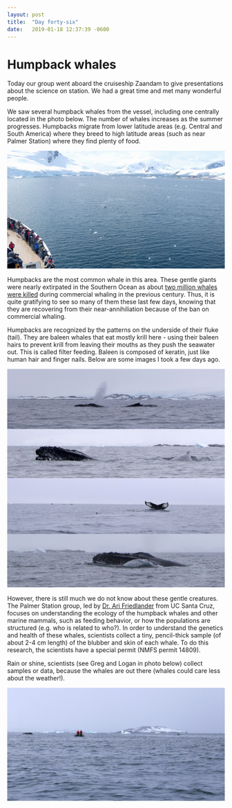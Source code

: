 ```yaml
---
layout: post
title:  "Day forty-six"
date:   2019-01-18 12:37:39 -0600
---
```

# Humpback whales
Today our group went aboard the cruiseship Zaandam to give presentations about the science on station. We had a great time and met many wonderful people. 

We saw several humpback whales from the vessel, including one centrally located in the photo below. The number of whales increases as the summer progresses. Humpbacks migrate from lower latitude areas (e.g. Central and South America) where they breed to high latitude areas (such as near Palmer Station) where they find plenty of food.

![Humpback whale from Zaandam](/assets/blog_photos/190118/Whale_from_Zaandam.jpg)

Humpbacks are the most common whale in this area. These gentle giants were nearly extirpated in the Southern Ocean as about [two million whales were killed](https://pal.lternet.edu/research/components-labs/cetacean-component) during commercial whaling in the previous century. Thus, it is quite gratifying to see so many of them these last few days, knowing that they are recovering from their near-annihiliation because of the ban on commercial whaling. 

Humpbacks are recognized by the patterns on the underside of their fluke (tail). They are baleen whales that eat mostly krill here - using their baleen hairs to prevent krill from leaving their mouths as they push the seawater out. This is called filter feeding. Baleen is composed of keratin, just like human hair and finger nails. Below are some images I took a few days ago.

![Humpback whales on January 17](/assets/blog_photos/190118/Whales_190117.jpg)

However, there is still much we do not know about these gentle creatures. The Palmer Station group, led by [Dr. Ari Friedlander](https://btbel.pbsci.ucsc.edu/people/principal-investigator/) from UC Santa Cruz, focuses on understanding the ecology of the humpback whales and other marine mammals, such as feeding behavior, or how the populations are structured (e.g. who is related to who?). In order to understand the genetics and health of these whales, scientists collect a tiny, pencil-thick sample (of about 2-4 cm length) of the blubber and skin of each whale. To do this research, the scientists have a special permit (NMFS permit 14809). 

Rain or shine, scientists (see Greg and Logan in photo below) collect samples or data, because the whales are out there (whales could care less about the weather!).

![Logan and Greg](/assets/blog_photos/190118/whalers_190117.jpg)


